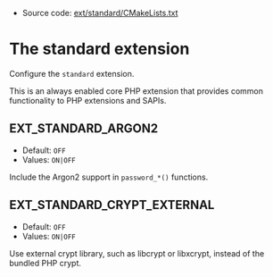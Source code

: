 <!-- This is auto-generated file. -->
* Source code: [ext/standard/CMakeLists.txt](https://github.com/petk/php-build-system/blob/master/cmake/ext/standard/CMakeLists.txt)

# The standard extension

Configure the `standard` extension.

This is an always enabled core PHP extension that provides common functionality
to PHP extensions and SAPIs.

## EXT_STANDARD_ARGON2

* Default: `OFF`
* Values: `ON|OFF`

Include the Argon2 support in `password_*()` functions.

## EXT_STANDARD_CRYPT_EXTERNAL

* Default: `OFF`
* Values: `ON|OFF`

Use external crypt library, such as libcrypt or libxcrypt, instead of the
bundled PHP crypt.
